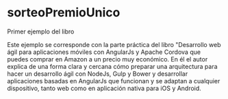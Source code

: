# sorteoPremioUnico
Primer ejemplo del libro

Este ejemplo se corresponde con la parte práctica del libro "Desarrollo web ágil para aplicaciones móviles con AngularJs y Apache Cordova que puedes comprar en Amazon a un precio muy económico. En él el autor explica de una forma clara y cercana cómo preparar una arquitectura para hacer un desarrollo ágil con NodeJs, Gulp y Bower y desarrollar aplicaciones basadas en AngularJs que funcionan y se adaptan a cualquier dispositivo, tanto web como en aplicación nativa para iOS y Android.